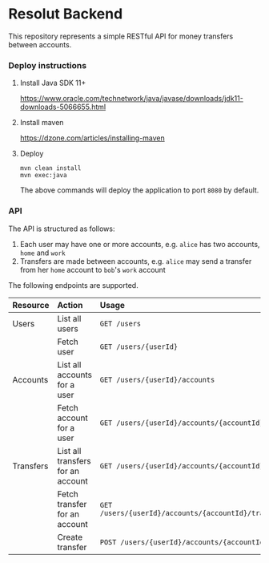 # Resolut Backend

This repository represents a simple RESTful API for money transfers between accounts.

### Deploy instructions

1. Install Java SDK 11+

    https://www.oracle.com/technetwork/java/javase/downloads/jdk11-downloads-5066655.html

2. Install maven

    https://dzone.com/articles/installing-maven

3. Deploy

    ```
    mvn clean install
    mvn exec:java
    ```
   
   The above commands will deploy the application to port `8080` by default.
   
### API

The API is structured as follows:

1. Each user may have one or more accounts, e.g. `alice` has two accounts, `home` and `work`
2. Transfers are made between accounts, e.g. `alice` may send a transfer from her `home` account to `bob`'s `work` account

The following endpoints are supported.

| Resource  | Action                            | Usage  |
|-----------|:----------------------------------|:------------------------------------------------------------------|
| Users     | List all users                    | `GET /users`                                                      |
|           | Fetch user                        | `GET /users/{userId}`                                             |
| Accounts  | List all accounts for a user      | `GET /users/{userId}/accounts`                                    |
|           | Fetch account for a user          | `GET /users/{userId}/accounts/{accountId}`                        |
| Transfers | List all transfers for an account | `GET /users/{userId}/accounts/{accountId}/transfers`              |
|           | Fetch transfer for an account     | `GET /users/{userId}/accounts/{accountId}/transfers/{transferId}` |
|           | Create transfer                   | `POST /users/{userId}/accounts/{accountId}/transfers`             |